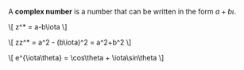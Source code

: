 A **complex number** is a number that can be written in the form $a+b\iota$. 

\\[
z^* = a-b\iota
\\]

\\[
zz^* = a^2 - (b\iota)^2 = a^2+b^2
\\]

\\[
e^{\iota\theta} = \cos\theta + \iota\sin\theta
\\]